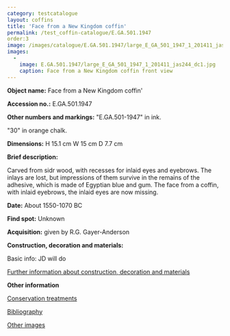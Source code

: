 ```yaml
---
category: testcatalogue
layout: coffins
title: 'Face from a New Kingdom coffin'
permalink: /test_coffin-catalogue/E.GA.501.1947
order:3
image: /images/catalogue/E.GA.501.1947/large_E_GA_501_1947_1_201411_jas244_dc1.jpg
images: 
  -
    image: E.GA.501.1947/large_E_GA_501_1947_1_201411_jas244_dc1.jpg
    caption: Face from a New Kingdom coffin front view 
---
```


**Object name:** 
Face from a New Kingdom coffin'

**Accession no.:** 
E.GA.501.1947

**Other numbers and markings:**
"E.GA.501-1947" in ink.

"30" in orange chalk.

**Dimensions:** 
H 15.1 cm
W 15 cm
D 7.7 cm


**Brief description:** 


Carved from sidr wood, with recesses for inlaid eyes and eyebrows. The inlays are lost, but impressions of them survive in the remains of the adhesive, which is made of Egyptian blue and gum. 
The face from a coffin, with inlaid eyebrows, the inlaid eyes are now missing.



**Date:**
About 1550-1070 BC


**Find spot:**
Unknown


**Acquisition:**
given by R.G. Gayer-Anderson



**Construction, decoration and materials:**

Basic info: JD will do

[Further information about construction, decoration and materials](/test_coffin-catalogue/E.GA.501.1947_materials)


**Other information**

[Conservation treatments](/test_coffin-catalogue/E.GA.501.1947_conservation)

[Bibliography](/test_coffin-catalogue/E.GA.501.1947_bibliography)

[Other images](/test_coffin-catalogue/E.GA.501.1947_imagesheet)


